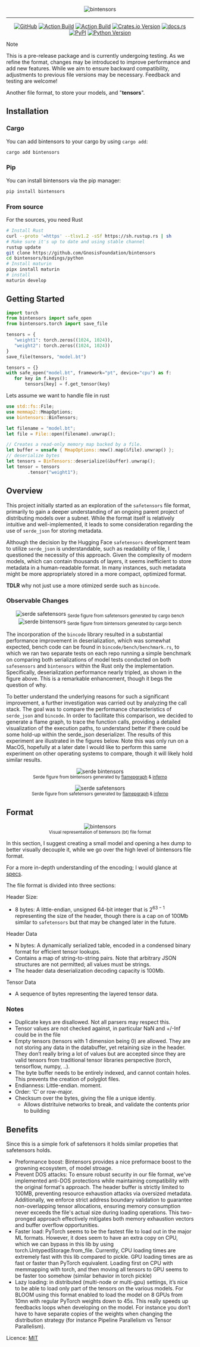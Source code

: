 <p align="center">
  <picture>
    <img alt="bintensors" src="https://github.com/GnosisFoundation/bintensors/blob/master/.github/assets/bt_banner.png?raw=true" style="max-width: 100%;">
  </picture>
</p>

---

<p align="center">
    <a href="https://github.com/GnosisFoundation/bintensors/blob/master/LICENCE.md"><img alt="GitHub" src="https://img.shields.io/badge/licence-MIT Licence-blue"></a>
    <a href="https://github.com/GnosisFoundation/bintensors/actions/workflows/rust.yml"><img alt="Action Build" src="https://img.shields.io/github/actions/workflow/status/GnosisFoundation/bintensors/actions/workflows/rust.yml?branch=master&logo=rust&logoColor=orange"></a>
    <a href="https://github.com/GnosisFoundation/bintensors/actions/workflows/python.yml"><img alt="Action Build" src="https://img.shields.io/github/actions/workflow/status/GnosisFoundation/bintensors/actions/workflows/python.yml?branch=master&logo=python"></a>
    <a href="https://crates.io/crates/bintensors"><img alt="Crates.io Version" src="https://img.shields.io/crates/v/bintensors"></a>
    <a href="https://docs.rs/bintensors"><img alt="docs.rs" src="https://img.shields.io/badge/rust-docs.rs-lightgray?logo=rust&logoColor=orange"></a>
    <a href="https://pypi.org/project/bintensors/"><img alt="PyPI" src="https://img.shields.io/pypi/v/bintensors"></a>
    <a href="https://pypi.org/project/bintensors/"><img alt="Python Version" src="https://img.shields.io/pypi/pyversions/bintensors?logo=python"></a>
</p>

>[!NOTE]
>This is a pre-release package and is currently undergoing testing. As we refine the format, changes may be introduced to improve performance and add new features. While we aim to ensure backward compatibility, adjustments to previous file versions may be necessary. Feedback and testing are welcome!

Another file format, to store your models, and "**tensors**".

## Installation

### Cargo

You can add bintensors to your cargo by using `cargo add`:

```bash
cargo add bintensors
```

### Pip

You can install bintensors via the pip manager:

```python
pip install bintensors
```

### From source

For the sources, you need Rust

```bash
# Install Rust
curl --proto '=https' --tlsv1.2 -sSf https://sh.rustup.rs | sh
# Make sure it's up to date and using stable channel
rustup update
git clone https://github.com/GnosisFoundation/bintensors
cd bintensors/bindings/python
# Install maturin
pipx install maturin
# install
maturin develop
```

## Getting Started

```python
import torch
from bintensors import safe_open
from bintensors.torch import save_file

tensors = {
   "weight1": torch.zeros((1024, 1024)),
   "weight2": torch.zeros((1024, 1024))
}
save_file(tensors, "model.bt")

tensors = {}
with safe_open("model.bt", framework="pt", device="cpu") as f:
   for key in f.keys():
       tensors[key] = f.get_tensor(key)
```

Lets assume we want to handle file in rust

```rust ignore
use std::fs::File;
use memmap2::MmapOptions;
use bintensors::BinTensors;

let filename = "model.bt";
let file = File::open(filename).unwrap();

// Creates a read-only memory map backed by a file.
let buffer = unsafe { MmapOptions::new().map(&file).unwrap() };
// deserialize bytes
let tensors = BinTensors::deserialize(&buffer).unwrap();
let tensor = tensors
        .tensor("weight1");
```

## Overview

This project initially started as an exploration of the `safetensors` file format, primarily to gain a deeper understanding of an ongoing parent project of distributing models over a subnet. While the format itself is relatively intuitive and well-implemented, it leads to some consideration regarding the use of `serde_json` for storing metadata.

Although the decision by the Hugging Face `safetensors` development team to utilize `serde_json` is understandable, such as readability of file, I questioned the necessity of this approach. Given the complexity of modern models, which can contain thousands of layers, it seems inefficient to store metadata in a human-readable format. In many instances, such metadata might be more appropriately stored in a more compact, optimized format.

**TDLR** why not just use a more otimized serde such as `bincode`.

### Observable Changes

<p align="center">
  <picture>
    <img src="https://github.com/GnosisFoundation/bintensors/blob/master/.github/assets/sf-serde.png" alt="serde safetensors" />
    <sub>Serde figure from safetensors generated by  cargo bench</sub>
  </picture>
  
  <picture>
    <img src="https://github.com/GnosisFoundation/bintensors/blob/master/.github/assets/bt-serde.svg" alt="serde bintensors" />
    <sub>Serde figure from bintensors generated by cargo bench</sub>
  </picture>
</p>

The incorporation of the `bincode` library resulted in a substantial performance improvement in deserialization, which was somewhat expected, bench code can be found in `bincode/bench/benchmark.rs`, to which we ran two separate tests on each repo running a simple benchmark on comparing both serializations of model tests conducted on both `safesensors` and `bintensors` within the Rust only the implementation. Specifically, deserialization performance nearly tripled, as shown in the figure above. This is a remarkable enhancement, though it begs the question of why.

To better understand the underlying reasons for such a significant improvement, a further investigation was carried out by analyzing the call stack. The goal was to compare the performance characteristics of `serde_json` and `bincode`. In order to facilitate this comparison, we decided to generate a flame graph, to trace the function calls, providing a detailed visualization of the execution paths, to understand better if there could be some hold-up within the serde_json deserializer. The results of this experiment are illustrated in the figures below. Note this was only run on a MacOS, hopefully at a later date I would like to perform this same experiment on other operating systems to compare, though it will likely hold similar results.

<p align="center">
  <picture>
    <img src="https://github.com/GnosisFoundation/bintensors/blob/master/.github/assets/flamegraph-bt-serde.svg" alt="serde bintensors" />
  </picture>
  <br/>
  <sub>Serde figure from bintensors generated by <a href="https://github.com/flamegraph-rs/flamegraph">flamepgraph</a> & <a href="https://github.com/jonhoo/inferno">inferno</a></sub>
  <br/>
</p>

<p align="center">
  <picture>
    <img src="https://github.com/GnosisFoundation/bintensors/blob/master/.github/assets/flamegraph-sf-serde.svg" alt="serde safetensors" />
    
  </picture>
  <br/>
  <sub>Serde figure from safetensors generated by <a href="https://github.com/flamegraph-rs/flamegraph">flamepgraph</a> & <a href="https://github.com/jonhoo/inferno">inferno</a></sub>
  <br/>
</p>

## Format

<p align="center">
  <picture>
    <img alt="bintensors" src="https://github.com/GnosisFoundation/bintensors/blob/master/.github/assets/bt-format.png" style="max-width: 100%;">
  </picture>
  <br/>

  <sub>
    Visual representation of bintensors (bt) file format
  </sub>
  <br/>
</p>

In this section, I suggest creating a small model and opening a hex dump to better visually decouple it, while we go over the high level of bintensors file format.

For a more in-depth understanding of the encoding; I would glance at [specs](https://github.com/GnosisFoundation/bintensors/blob/master/specs/encoding.md).

The file format is divided into three sections:

Header Size:

- 8 bytes: A little-endian, unsigned 64-bit integer that is $2^{63 - 1}$ representing the size of the header, though there is a cap on of 100Mb similar to `safetensors` but that may be changed later in the future.

Header Data

- N bytes: A dynamically serialized table, encoded in a condensed binary format for efficient tensor lookups.
- Contains a map of string-to-string pairs. Note that arbitrary JSON structures are not permitted; all values must be strings.
- The header data deserialization decoding capacity is 100Mb.

Tensor Data

- A sequence of bytes representing the layered tensor data.

### Notes

- Duplicate keys are disallowed. Not all parsers may respect this.
- Tensor values are not checked against, in particular NaN and +/-Inf could be in the file
- Empty tensors (tensors with 1 dimension being 0) are allowed. They are not storing any data in the databuffer, yet retaining size in the header. They don’t really bring a lot of values but are accepted since they are valid tensors from traditional tensor libraries perspective (torch, tensorflow, numpy, ..).
- The byte buffer needs to be entirely indexed, and cannot contain holes. This prevents the creation of polyglot files.
- Endianness: Little-endian. moment.
- Order: ‘C’ or row-major.
- Checksum over the bytes, giving the file a unique identiy.
  - Allows distrituive networks to break, and validate the contents prior to building

## Benefits

Since this is a simple fork of safetensors it holds similar propeties that safetensors holds.

- Preformance boost: Bintensors provides a nice preformace boost to the growning ecosystem, of model stroage.
- Prevent DOS attacks: To ensure robust security in our file format, we've implemented anti-DOS protections while maintaining compatibility with the original format's approach. The header buffer is strictly limited to 100MB, preventing resource exhaustion attacks via oversized metadata. Additionally, we enforce strict address boundary validation to guarantee non-overlapping tensor allocations, ensuring memory consumption never exceeds the file's actual size during loading operations. This two-pronged approach effectively mitigates both memory exhaustion vectors and buffer overflow opportunities.
- Faster load: PyTorch seems to be the fastest file to load out in the major ML formats. However, it does seem to have an extra copy on CPU, which we can bypass in this lib by using torch.UntypedStorage.from_file. Currently, CPU loading times are extremely fast with this lib compared to pickle. GPU loading times are as fast or faster than PyTorch equivalent. Loading first on CPU with memmapping with torch, and then moving all tensors to GPU seems to be faster too somehow (similar behavior in torch pickle)
- Lazy loading: in distributed (multi-node or multi-gpu) settings, it’s nice to be able to load only part of the tensors on the various models. For BLOOM using this format enabled to load the model on 8 GPUs from 10mn with regular PyTorch weights down to 45s. This really speeds up feedbacks loops when developing on the model. For instance you don’t have to have separate copies of the weights when changing the distribution strategy (for instance Pipeline Parallelism vs Tensor Parallelism).

Licence: [MIT](https://github.com/GnosisFoundation/bintensors/blob/master/LICENCE.md)
